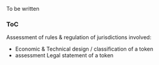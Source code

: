 To be written

### ToC
Assessment of rules & regulation of jurisdictions involved:<br/>
 - Economic & Technical design / classification of a token
 - assessment Legal statement of a token
